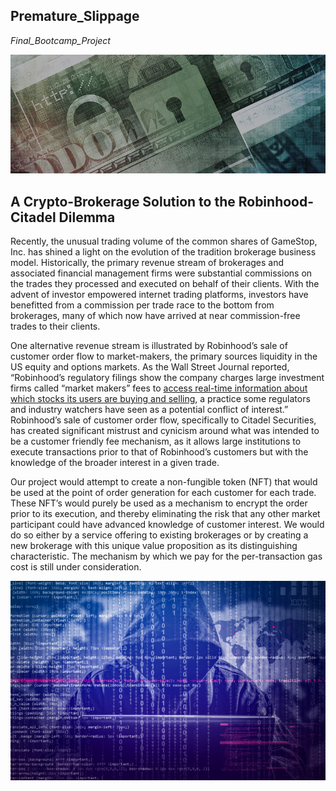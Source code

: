 ## Premature_Slippage
*Final_Bootcamp_Project*




![Image3](Images/Image_3.png)




## A Crypto-Brokerage Solution to the Robinhood-Citadel Dilemma

Recently, the unusual trading volume of the common shares of GameStop, Inc. has shined a light on the evolution of the tradition brokerage business model. Historically, the primary revenue stream of brokerages and associated financial management firms were substantial commissions on the trades they processed and executed on behalf of their clients. With the advent of investor empowered internet trading platforms, investors have benefitted from a commission per trade race to the bottom from brokerages, many of which now have arrived at near commission-free trades to their clients. 

One alternative revenue stream is illustrated by Robinhood’s sale of customer order flow to market-makers, the primary sources liquidity in the US equity and options markets. As the Wall Street Journal reported, “Robinhood’s regulatory filings show the company charges large investment firms called “market makers” fees to [access real-time information about which stocks its users are buying and selling](https://www.washingtonpost.com/business/2021/01/29/robinhood-citadel-gamestop-reddit/), a practice some regulators and industry watchers have seen as a potential conflict of interest.” Robinhood’s sale of customer order flow, specifically to Citadel Securities, has created significant mistrust and cynicism around what was intended to be a customer friendly fee mechanism, as it allows large institutions to execute transactions prior to that of Robinhood’s customers but with the knowledge of the broader interest in a given trade.

Our project would attempt to create a non-fungible token (NFT) that would be used at the point of order generation for each customer for each trade. These NFT’s would purely be used as a mechanism to encrypt the order prior to its execution, and thereby eliminating the risk that any other market participant could have advanced knowledge of customer interest. We would do so either by a service offering to existing brokerages or by creating a new brokerage with this unique value proposition as its distinguishing characteristic. The mechanism by which we pay for the per-transaction gas cost is still under consideration.



![Image1](Images/Image_1.png)
